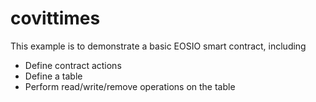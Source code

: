 # covittimes

This example is to demonstrate a basic EOSIO smart contract, including

- Define contract actions
- Define a table
- Perform read/write/remove operations on the table
